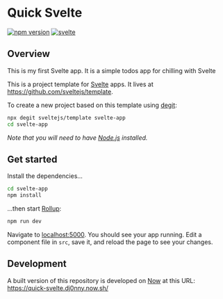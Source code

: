 # Quick Svelte

[![npm version](https://badge.fury.io/js/svelte.svg)](https://badge.fury.io/js/svelte)
[![svelte](https://img.shields.io/badge/build%20with-svelte-blue.svg)](https://img.shields.io/badge/build%20with-svelte-blue.svg)



## Overview

This is my first Svelte app. It is a simple todos app for chilling with Svelte

This is a project template for [Svelte](https://svelte.dev) apps. It lives at https://github.com/sveltejs/template.

To create a new project based on this template using [degit](https://github.com/Rich-Harris/degit):

```bash
npx degit sveltejs/template svelte-app
cd svelte-app
```

*Note that you will need to have [Node.js](https://nodejs.org) installed.*


## Get started

Install the dependencies...

```bash
cd svelte-app
npm install
```

...then start [Rollup](https://rollupjs.org):

```bash
npm run dev
```

Navigate to [localhost:5000](http://localhost:5000). You should see your app running. Edit a component file in `src`, save it, and reload the page to see your changes.

## Development

A built version of this repository is developed on [Now](https://zeit.co) at this URL: https://quick-svelte.dj0nny.now.sh/